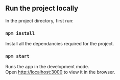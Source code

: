 ## Run the project locally

In the project directory, first run:

### `npm install`

Install all the dependancies required for the project.

### `npm start`

Runs the app in the development mode.\
Open [http://localhost:3000](http://localhost:3000) to view it in the browser.
